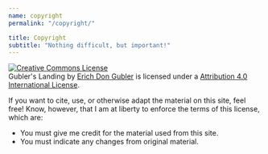 ```yaml
---
name: copyright
permalink: "/copyright/"

title: Copyright
subtitle: "Nothing difficult, but important!"
---
```


<a rel="license" href="http://creativecommons.org/licenses/by/4.0/"><img alt="Creative Commons License" style="border-width:0" src="https://i.creativecommons.org/l/by/4.0/88x31.png" /></a><br /><span xmlns:dct="http://purl.org/dc/terms/" property="dct:title">Gubler's Landing</span> by <a xmlns:cc="http://creativecommons.org/ns#" href="http://erichdongubler.github.io" property="cc:attributionName" rel="cc:attributionURL">Erich Don Gubler</a> is licensed under a <a rel="license" href="http://creativecommons.org/licenses/by/4.0/">Attribution 4.0 International License</a>.


If you want to cite, use, or otherwise adapt the material on this site, feel free! Know, however, that I am at liberty to enforce the terms of this license, which are:

* You must give me credit for the material used from this site.
* You must indicate any changes from original material.
